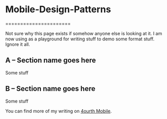 # Mobile-Design-Patterns #
======================

Not sure why this page exists if somehow anyone else is looking at it. I am now using as a playground for writing stuff to demo some format stuff. Ignore it all. 

## A – Section name goes here ##
Some stuff

## B – Section name goes here ##
Some stuff

You can find more of my writing on [4ourth Mobile](https://4ourth.com/wrtg/).
